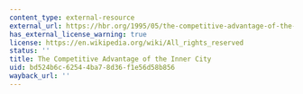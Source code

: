 ```yaml
---
content_type: external-resource
external_url: https://hbr.org/1995/05/the-competitive-advantage-of-the-inner-city
has_external_license_warning: true
license: https://en.wikipedia.org/wiki/All_rights_reserved
status: ''
title: The Competitive Advantage of the Inner City
uid: bd524b6c-6254-4ba7-8d36-f1e56d58b856
wayback_url: ''
---
```

